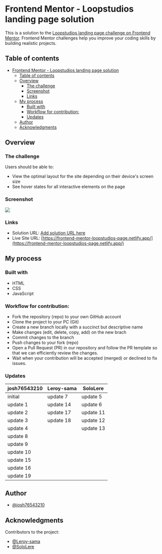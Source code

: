 # Frontend Mentor - Loopstudios landing page solution

This is a solution to the [Loopstudios landing page challenge on Frontend Mentor](https://www.frontendmentor.io/challenges/loopstudios-landing-page-N88J5Onjw). Frontend Mentor challenges help you improve your coding skills by building realistic projects.

## Table of contents

-   [Frontend Mentor - Loopstudios landing page solution](#frontend-mentor---loopstudios-landing-page-solution)
    -   [Table of contents](#table-of-contents)
    -   [Overview](#overview)
        -   [The challenge](#the-challenge)
        -   [Screenshot](#screenshot)
        -   [Links](#links)
    -   [My process](#my-process)
        -   [Built with](#built-with)
        -   [Workflow for contribution:](#workflow-for-contribution)
        -   [Updates](#updates)
    -   [Author](#author)
    -   [Acknowledgments](#acknowledgments)

## Overview

### The challenge

Users should be able to:

-   View the optimal layout for the site depending on their device's screen size
-   See hover states for all interactive elements on the page

### Screenshot

![](./screenshot.jpg)

### Links

-   Solution URL: [Add solution URL here]()
-   Live Site URL: [https://frontend-mentor-loopstudios-page.netlify.app/](https://frontend-mentor-loopstudios-page.netlify.app/)

## My process

### Built with

-   HTML
-   CSS
-   JavaScript

### Workflow for contribution:

-   Fork the repository (repo) to your own GitHub account
-   Clone the project to your PC (Git)
-   Create a new branch locally with a succinct but descriptive name
-   Make changes (edit, delete, copy, add) on the new brach
-   Commit changes to the branch
-   Push changes to your fork (repo)
-   Open a Pull Request (PR) in our repository and follow the PR template so that we can efficiently review the changes.
-   Wait when your contribution will be accepted (merged) or declined to fix issues.

### Updates

| josh76543210 | Leroy-sama | SoloLere  |
| ------------ | ---------- | --------- |
| initial      | update 7   | update 5  |
| update 1     | update 14  | update 6  |
| update 2     | update 17  | update 11 |
| update 3     | update 18  | update 12 |
| update 4     |            | update 13 |
| update 8     |            |           |
| update 9     |            |           |
| update 10    |            |           |
| update 15    |            |           |
| update 16    |            |           |
| update 19    |            |           |

## Author

-   [@josh76543210](https://github.com/josh76543210)

## Acknowledgments

Contributors to the project:

-   [@Leroy-sama](https://github.com/Leroy-sama)
-   [@SoloLere](https://github.com/SoloLere)
